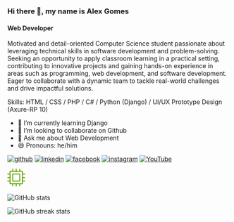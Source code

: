 ### Hi there 👋, my name is Alex Gomes
#### Web Developer
Motivated and detail-oriented Computer Science student passionate about leveraging technical skills in software development and problem-solving. Seeking an opportunity to apply classroom learning in a practical setting, contributing to innovative projects and gaining hands-on experience in areas such as programming, web development, and software development. Eager to collaborate with a dynamic team to tackle real-world challenges and drive impactful solutions.

Skills:  HTML / CSS / PHP / C# / Python (Django) / UI/UX Prototype Design (Axure-RP 10)

- 🌱 I’m currently learning Django 
- 👯 I’m looking to collaborate on Github 
- 💬 Ask me about Web Development 
- 😄 Pronouns: he/him 


[<img src='https://cdn.jsdelivr.net/npm/simple-icons@3.0.1/icons/github.svg' alt='github' height='40'>](https://github.com/AlexGomes101)  [<img src='https://cdn.jsdelivr.net/npm/simple-icons@3.0.1/icons/linkedin.svg' alt='linkedin' height='40'>](https://www.linkedin.com/in/AlexG./)  [<img src='https://cdn.jsdelivr.net/npm/simple-icons@3.0.1/icons/facebook.svg' alt='facebook' height='40'>](https://www.facebook.com/https://www.facebook.com/AlexAugustineGomes/)  [<img src='https://cdn.jsdelivr.net/npm/simple-icons@3.0.1/icons/instagram.svg' alt='instagram' height='40'>](https://www.instagram.com/nongragram/)  [<img src='https://cdn.jsdelivr.net/npm/simple-icons@3.0.1/icons/youtube.svg' alt='YouTube' height='40'>](https://www.youtube.com/channel/alexaugustinegomes)  

<a href='https://docs.github.com/en/developers'><img src='https://raw.githubusercontent.com/acervenky/animated-github-badges/master/assets/devbadge.gif' width='40' height='40'></a> 

![GitHub stats](https://github-readme-stats.vercel.app/api?username=AlexGomes101&show_icons=true)  

![GitHub streak stats](https://streak-stats.demolab.com/?user=AlexGomes101)  

